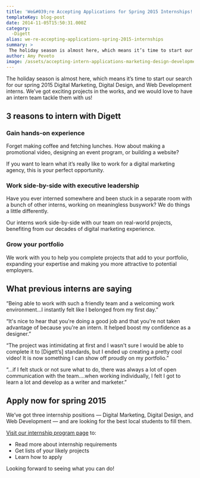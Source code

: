 ```yaml
---
title: 'We&#039;re Accepting Applications for Spring 2015 Internships!'
templateKey: blog-post
date: 2014-11-05T15:50:31.000Z
category: 
  -Digett
alias: we-re-accepting-applications-spring-2015-internships
summary: > 
 The holiday season is almost here, which means it’s time to start our search for our spring 2015 Digital Marketing, Digital Design, and Web Development interns. We’ve got exciting projects in the works, and we would love to have an intern team tackle them with us!
author: Amy Peveto
image: /assets/accepting-intern-applications-marketing-design-development.png
---
```


The holiday season is almost here, which means it’s time to start our search for our spring 2015 Digital Marketing, Digital Design, and Web Development interns. We’ve got exciting projects in the works, and we would love to have an intern team tackle them with us!

3 reasons to intern with Digett
-------------------------------

### Gain hands-on experience

Forget making coffee and fetching lunches. How about making a promotional video, designing an event program, or building a website?

If you want to learn what it’s really like to work for a digital marketing agency, this is your perfect opportunity.

### Work side-by-side with executive leadership

Have you ever interned somewhere and been stuck in a separate room with a bunch of other interns, working on meaningless busywork? We do things a little differently.

Our interns work side-by-side with our team on real-world projects, benefiting from our decades of digital marketing experience.

### Grow your portfolio

We work with you to help you complete projects that add to your portfolio, expanding your expertise and making you more attractive to potential employers.

What previous interns are saying
--------------------------------

“Being able to work with such a friendly team and a welcoming work environment...I instantly felt like I belonged from my first day.”

“It's nice to hear that you're doing a good job and that you're not taken advantage of because you're an intern. It helped boost my confidence as a designer.”

“The project was intimidating at first and I wasn't sure I would be able to complete it to \[Digett’s\] standards, but I ended up creating a pretty cool video! It is now something I can show off proudly on my portfolio.”

“...if I felt stuck or not sure what to do, there was always a lot of open communication with the team….when working individually, I felt I got to learn a lot and develop as a writer and marketer.”

Apply now for spring 2015
-------------------------

We’ve got three internship positions — Digital Marketing, Digital Design, and Web Development — and are looking for the best local students to fill them.

[Visit our internship program page](/internship-program) to:

*   Read more about internship requirements
*   Get lists of your likely projects
*   Learn how to apply

Looking forward to seeing what you can do!